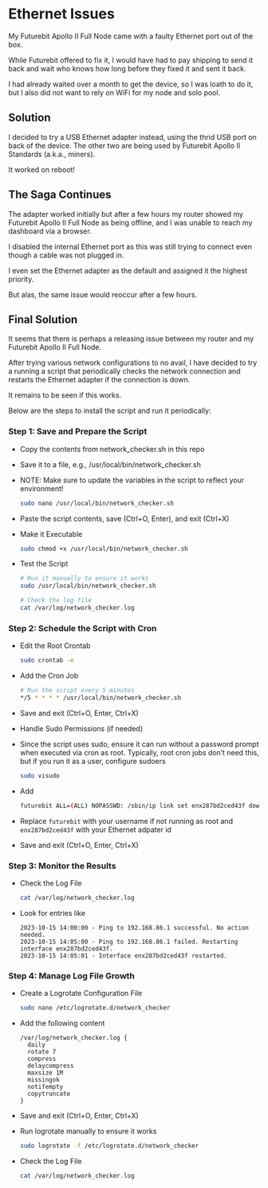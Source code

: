 # Ethernet Issues

My Futurebit Apollo II Full Node came with a faulty Ethernet port out of the box. 

While Futurebit offered to fix it, I would have had to pay shipping to send it back and wait who knows how long before they fixed it and sent it back.

I had already waited over a month to get the device, so I was loath to do it, but I also did not want to rely on WiFi for my node and solo pool.

## Solution

I decided to try a USB Ethernet adapter instead, using the thrid USB port on back of the device. The other two are being used by Futurebit Apollo II Standards (a.k.a., miners).

It worked on reboot!

## The Saga Continues

The adapter worked initially but after a few hours my router showed my Futurebit Apollo II Full Node as being offline, and I was unable to reach my dashboard via a browser.

I disabled the internal Ethernet port as this was still trying to connect even though a cable was not plugged in.

I even set the Ethernet adapter as the default and assigned it the highest priority.

But alas, the same issue would reoccur after a few hours.

## Final Solution

It seems that there is perhaps a releasing issue between my router and my Futurebit Apollo II Full Node.

After trying various network configurations to no avail, I have decided to try a running a script that periodically checks the network connection and restarts the Ethernet adapter if the connection is down.

It remains to be seen if this works. 

Below are the steps to install the script and run it periodically:

### Step 1: Save and Prepare the Script

* Copy the contents from network_checker.sh in this repo
* Save it to a file, e.g., /usr/local/bin/network_checker.sh
* NOTE: Make sure to update the variables in the script to reflect your environment!
  
  ```bash
  sudo nano /usr/local/bin/network_checker.sh
  ```

* Paste the script contents, save (Ctrl+O, Enter), and exit (Ctrl+X)

* Make it Executable
  
  ```bash
  sudo chmod +x /usr/local/bin/network_checker.sh
  ```

* Test the Script
  
  ```bash
  # Run it manually to ensure it works
  sudo /usr/local/bin/network_checker.sh

  # Check the log file
  cat /var/log/network_checker.log
  ```

### Step 2: Schedule the Script with Cron

* Edit the Root Crontab
  
  ```bash
  sudo crontab -e
  ```

* Add the Cron Job
  
  ```bash
  # Run the script every 5 minutes
  */5 * * * * /usr/local/bin/network_checker.sh
  ```

* Save and exit (Ctrl+O, Enter, Ctrl+X)

* Handle Sudo Permissions (if needed)
* Since the script uses sudo, ensure it can run without a password prompt when executed via cron as root. Typically, root cron jobs don’t need this, but if you run it as a user, configure sudoers
  
  ```bash
  sudo visudo
  ```

* Add
  
  ```bash
  futurebit ALL=(ALL) NOPASSWD: /sbin/ip link set enx287bd2ced43f down, /sbin/ip link set enx287bd2ced43f up
  ```

* Replace `futurebit` with your username if not running as root and `enx287bd2ced43f` with your Ethernet adpater id

* Save and exit (Ctrl+O, Enter, Ctrl+X)

### Step 3: Monitor the Results

* Check the Log File
  
  ```bash
  cat /var/log/network_checker.log
  ```

* Look for entries like
  
  ```text
  2023-10-15 14:00:00 - Ping to 192.168.86.1 successful. No action needed.
  2023-10-15 14:05:00 - Ping to 192.168.86.1 failed. Restarting interface enx287bd2ced43f.
  2023-10-15 14:05:01 - Interface enx287bd2ced43f restarted.
  ```

### Step 4: Manage Log File Growth

* Create a Logrotate Configuration File
  
  ```bash
  sudo nano /etc/logrotate.d/network_checker
  ```

* Add the following content
  
  ```text
  /var/log/network_checker.log {
    daily
    rotate 7
    compress
    delaycompress
    maxsize 1M
    missingok
    notifempty
    copytruncate
  }
  ```

* Save and exit (Ctrl+O, Enter, Ctrl+X)

* Run logrotate manually to ensure it works
  
  ```bash
  sudo logrotate -f /etc/logrotate.d/network_checker
  ```

* Check the Log File
  
  ```bash
  cat /var/log/network_checker.log
  ```
